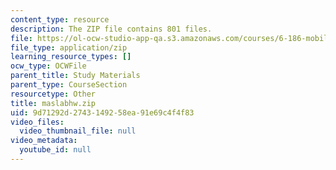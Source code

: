 ```yaml
---
content_type: resource
description: The ZIP file contains 801 files.
file: https://ol-ocw-studio-app-qa.s3.amazonaws.com/courses/6-186-mobile-autonomous-systems-laboratory-january-iap-2005/9d71292d2743149258ea91e69c4f4f83_maslabhw.zip
file_type: application/zip
learning_resource_types: []
ocw_type: OCWFile
parent_title: Study Materials
parent_type: CourseSection
resourcetype: Other
title: maslabhw.zip
uid: 9d71292d-2743-1492-58ea-91e69c4f4f83
video_files:
  video_thumbnail_file: null
video_metadata:
  youtube_id: null
---
```

